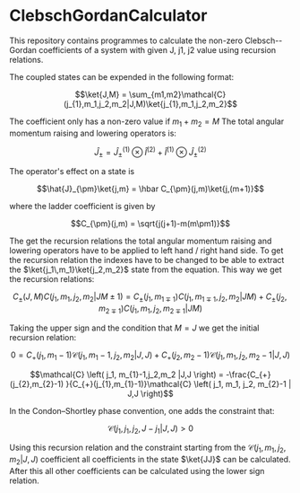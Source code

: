 # ClebschGordanCalculator

This repository contains programmes to calculate the non-zero Clebsch--Gordan coefficients of a system with given J, j1, j2 value using recursion relations.

The coupled states can be expended in the following format: 

$$\ket{J,M} = \sum_{m1,m2}\mathcal{C}(j_{1},m_1,j_2,m_2|J,M)\ket{j_{1},m_1,j_2,m_2}$$

The coefficient only has a non-zero value if $m_1+m_2=M$
The total angular momentum raising and lowering operators is:  

$$\hat{J}_{\pm} = \hat{J}^{(1)}_{\pm} \otimes \hat{I}^{(2)} + \hat{I}^{(1)} \otimes \hat{J}^{(2)}_{\pm}$$

The operator's effect on a state is

$$\hat{J}_{\pm}\ket{j,m} = \hbar C_{\pm}(j,m)\ket{j,(m+1)}$$

where the ladder coefficient is given by

$$C_{\pm}(j,m) = \sqrt{j(j+1)-m(m\pm1)}$$

The get the recursion relations the total angular momentum raising and lowering operators have to be applied to left hand / right hand side. 
To get the recursion relation the indexes have to be changed to be able to extract the $\ket{j_1\,m_1}\ket{j_2,m_2}$ state from the equation. 
This way we get the recursion relations:

$$ C_{\pm} (J,M) C \left( j_1,m_1,j_2,m_2 | JM\pm 1 \right) = C_{\pm} (j_1, m_{1 \mp 1}) C \left( j_1, m_{1 \mp 1}, j_2, m_2 | JM \right) + C_{\pm} (j_2, m_{2 \mp 1}) C\left( j_1, m_1, j_2, m_{2 \mp 1} | JM  \right)$$

Taking the upper sign and the condition that $M = J$ we get the initial recursion relation:

$$0 = C_+ (j_1,m_{1}-1) \mathcal{C} \left( j_1, m_{1}-1,j_2,m_2 |J,J \right) + C_+ (j_2, m_{2}-1) \mathcal{C} \left( j_1, m_1, j_2, m_{2}-1 | J,J \right)$$

$$\mathcal{C} \left( j_1, m_{1}-1,j_2,m_2 |J,J \right) = -\frac{C_{+}(j_{2},m_{2}-1) }{C_{+}(j_{1},m_{1}-1)}\mathcal{C} \left( j_1, m_1, j_2, m_{2}-1 | J,J \right)$$

In the Condon–Shortley phase convention, one adds the constraint that:

$$\mathcal{C}\left(j_{1},j_{1},j_{2},J-j_{1}|J,J\right)>0$$

Using this recursion relation and the constraint starting from the $\mathcal{C} \left( j_1, m_{1},j_2,m_2 |J,J \right)$ coefficient all coefficients in the state $\ket{JJ}$ can be calculated.  After this all other coefficients can be calculated using the lower sign relation.
